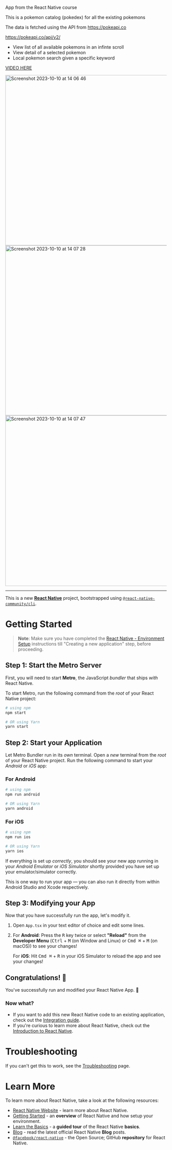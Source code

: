 App from the React Native course

This is a pokemon catalog (pokedex) for all the existing pokemons

The data is fetched using the API from https://pokeapi.co 

https://pokeapi.co/api/v2/

- View list of all available pokemons in an infinte scroll
- View detail of a selected pokemon
- Local pokemon search given a specific keyword

[VIDEO HERE](https://drive.google.com/file/d/19W2BOxtoyBWgA5hSISRWItnqrn-W_XOl/view?usp=drive_link)

<img width="532" alt="Screenshot 2023-10-10 at 14 06 46" src="https://github.com/leoCarrillo-BTS/RN_Pokedex/assets/60411044/dc12ab5d-20b1-4c4d-b3cb-4dd55287adf2">

<img width="531" alt="Screenshot 2023-10-10 at 14 07 28" src="https://github.com/leoCarrillo-BTS/RN_Pokedex/assets/60411044/6d0302dd-238e-4445-a707-5e7f171e727d">

<img width="533" alt="Screenshot 2023-10-10 at 14 07 47" src="https://github.com/leoCarrillo-BTS/RN_Pokedex/assets/60411044/d134c4aa-2755-4dbf-a2d7-7b58e7bb8ef7">

---
This is a new [**React Native**](https://reactnative.dev) project, bootstrapped using [`@react-native-community/cli`](https://github.com/react-native-community/cli).

# Getting Started

>**Note**: Make sure you have completed the [React Native - Environment Setup](https://reactnative.dev/docs/environment-setup) instructions till "Creating a new application" step, before proceeding.

## Step 1: Start the Metro Server

First, you will need to start **Metro**, the JavaScript _bundler_ that ships _with_ React Native.

To start Metro, run the following command from the _root_ of your React Native project:

```bash
# using npm
npm start

# OR using Yarn
yarn start
```

## Step 2: Start your Application

Let Metro Bundler run in its _own_ terminal. Open a _new_ terminal from the _root_ of your React Native project. Run the following command to start your _Android_ or _iOS_ app:

### For Android

```bash
# using npm
npm run android

# OR using Yarn
yarn android
```

### For iOS

```bash
# using npm
npm run ios

# OR using Yarn
yarn ios
```

If everything is set up _correctly_, you should see your new app running in your _Android Emulator_ or _iOS Simulator_ shortly provided you have set up your emulator/simulator correctly.

This is one way to run your app — you can also run it directly from within Android Studio and Xcode respectively.

## Step 3: Modifying your App

Now that you have successfully run the app, let's modify it.

1. Open `App.tsx` in your text editor of choice and edit some lines.
2. For **Android**: Press the <kbd>R</kbd> key twice or select **"Reload"** from the **Developer Menu** (<kbd>Ctrl</kbd> + <kbd>M</kbd> (on Window and Linux) or <kbd>Cmd ⌘</kbd> + <kbd>M</kbd> (on macOS)) to see your changes!

   For **iOS**: Hit <kbd>Cmd ⌘</kbd> + <kbd>R</kbd> in your iOS Simulator to reload the app and see your changes!

## Congratulations! :tada:

You've successfully run and modified your React Native App. :partying_face:

### Now what?

- If you want to add this new React Native code to an existing application, check out the [Integration guide](https://reactnative.dev/docs/integration-with-existing-apps).
- If you're curious to learn more about React Native, check out the [Introduction to React Native](https://reactnative.dev/docs/getting-started).

# Troubleshooting

If you can't get this to work, see the [Troubleshooting](https://reactnative.dev/docs/troubleshooting) page.

# Learn More

To learn more about React Native, take a look at the following resources:

- [React Native Website](https://reactnative.dev) - learn more about React Native.
- [Getting Started](https://reactnative.dev/docs/environment-setup) - an **overview** of React Native and how setup your environment.
- [Learn the Basics](https://reactnative.dev/docs/getting-started) - a **guided tour** of the React Native **basics**.
- [Blog](https://reactnative.dev/blog) - read the latest official React Native **Blog** posts.
- [`@facebook/react-native`](https://github.com/facebook/react-native) - the Open Source; GitHub **repository** for React Native.
